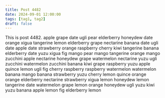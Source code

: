 ```yaml
---
title: Post 4482
date: 2024-09-01 12:00:00
tags: [tag1, tag2]
draft: false
---
```

This is post 4482.
apple
grape
date
ugli
pear
elderberry
honeydew
date
orange
xigua
tangerine
lemon
elderberry
grape
nectarine
banana
date
ugli
date
apple
date
strawberry
orange
raspberry
cherry
kiwi
tangerine
banana
elderberry
date
yuzu
xigua
fig
mango
pear
mango
tangerine
orange
mango
zucchini
apple
nectarine
honeydew
grape
watermelon
nectarine
yuzu
ugli
zucchini
watermelon
zucchini
banana
kiwi
grape
raspberry
yuzu
apple
quince
lemon
ugli
fig
cherry
raspberry
raspberry
watermelon
watermelon
banana
mango
banana
strawberry
yuzu
cherry
lemon
quince
orange
orange
elderberry
nectarine
strawberry
xigua
lemon
honeydew
lemon
tangerine
date
watermelon
grape
lemon
orange
honeydew
ugli
yuzu
kiwi
yuzu
banana
apple
lemon
fig
elderberry
lemon
